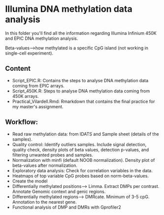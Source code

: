 # Illumina DNA methylation data analysis

In this folder you'll find all the information regarding Illumina Infinium 450K and EPIC DNA methylation analysis.

Beta-values-->how methylated is a specific CpG island (not working in single-cell experiment).

## Content
- Script_EPIC.R: Contains the steps to analyse DNA methylation data coming from EPIC arrays.
- Script_450K.R: Steps to analyse DNA methylation data coming from 450K arrays.
- Practical_Vilardell.Rmd: Rmarkdown that contains the final practice for my master's assignment.

## Workflow:
- Read raw methylation data: from IDATS and Sample sheet (details of the samples).
- Quality control: Identify outliers samples.
  Include signal detection, quality check, density plots of beta values, detection p-values, and filtering unwanted probes and samples.
- Normalization with minfi (default NOOB normalization). Density plot of beta-values after normalization.
- Exploratory data analysis: Check for correlation variables in the data.
- Heatmaps of top variable CpG probes based on norm-beta-values.
- Create the model
- Differentially methylated positions--> Limma. Extract DMPs per contrast. Annotate Genomic context and genic regions. 
- Differentially methylated regions--> DMRcate. Minimum of 3-5 cpG. Annotation to the nearest gene.
- Functional analysis of DMP and DMRs with Gprofiler2
 





